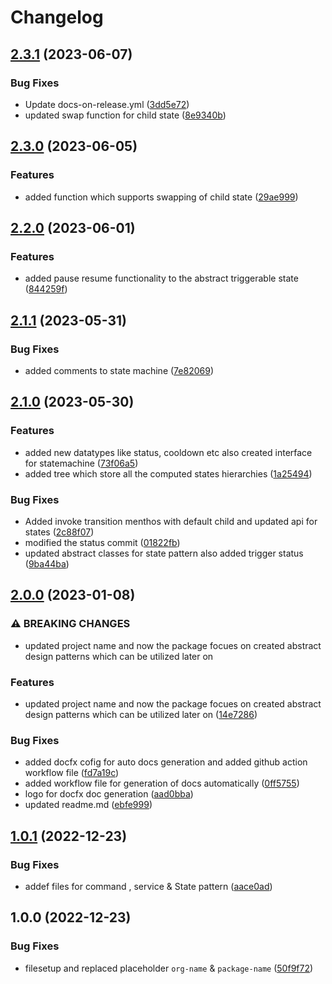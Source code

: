 # Changelog

## [2.3.1](https://github.com/EyeRunnMan-GameDev-Portfolio/com.eyerunnman.patterns/compare/v2.3.0...v2.3.1) (2023-06-07)


### Bug Fixes

* Update docs-on-release.yml ([3dd5e72](https://github.com/EyeRunnMan-GameDev-Portfolio/com.eyerunnman.patterns/commit/3dd5e729b2d7a4719b2d7124668434a503b28492))
* updated swap function for child state ([8e9340b](https://github.com/EyeRunnMan-GameDev-Portfolio/com.eyerunnman.patterns/commit/8e9340beba52171d09e0319fd27643baf6839d09))

## [2.3.0](https://github.com/EyeRunnMan-GameDev-Portfolio/com.eyerunnman.patterns/compare/v2.2.0...v2.3.0) (2023-06-05)


### Features

* added function which supports swapping of child state ([29ae999](https://github.com/EyeRunnMan-GameDev-Portfolio/com.eyerunnman.patterns/commit/29ae999dce12eb56ee2ebaf9dec0b6e46409d481))

## [2.2.0](https://github.com/EyeRunnMan-GameDev-Portfolio/com.eyerunnman.patterns/compare/v2.1.1...v2.2.0) (2023-06-01)


### Features

* added pause resume functionality to the abstract triggerable state ([844259f](https://github.com/EyeRunnMan-GameDev-Portfolio/com.eyerunnman.patterns/commit/844259f267838b9d025a390298dc4b3f1d280e48))

## [2.1.1](https://github.com/EyeRunnMan-GameDev-Portfolio/com.eyerunnman.patterns/compare/v2.1.0...v2.1.1) (2023-05-31)


### Bug Fixes

* added comments to state machine ([7e82069](https://github.com/EyeRunnMan-GameDev-Portfolio/com.eyerunnman.patterns/commit/7e8206955e778fa02056608c30da579e36321991))

## [2.1.0](https://github.com/EyeRunnMan-GameDev-Portfolio/com.eyerunnman.patterns/compare/v2.0.0...v2.1.0) (2023-05-30)


### Features

* added new datatypes like status, cooldown etc also created interface for statemachine ([73f06a5](https://github.com/EyeRunnMan-GameDev-Portfolio/com.eyerunnman.patterns/commit/73f06a5a714403b31a7a5f019d5862f69788f493))
* added tree which  store all the  computed states hierarchies ([1a25494](https://github.com/EyeRunnMan-GameDev-Portfolio/com.eyerunnman.patterns/commit/1a25494935f725cb4db4e1a4e9b9200770e23a50))


### Bug Fixes

* Added invoke transition menthos with default child and updated api for states ([2c88f07](https://github.com/EyeRunnMan-GameDev-Portfolio/com.eyerunnman.patterns/commit/2c88f07b66b6e2ba8050ecb669b1af02687f5846))
* modified the status commit ([01822fb](https://github.com/EyeRunnMan-GameDev-Portfolio/com.eyerunnman.patterns/commit/01822fb5efe643fd09be26753e2037a20cfd60a6))
* updated abstract classes for state pattern also added trigger status ([9ba44ba](https://github.com/EyeRunnMan-GameDev-Portfolio/com.eyerunnman.patterns/commit/9ba44ba156023cab95d9dd540b7c8e335295254c))

## [2.0.0](https://github.com/EyeRunnMan-GameDev-Portfolio/com.eyerunnman.patterns/compare/v1.0.1...v2.0.0) (2023-01-08)


### ⚠ BREAKING CHANGES

* updated project name and now the package focues on created abstract design patterns which can be utilized later on

### Features

* updated project name and now the package focues on created abstract design patterns which can be utilized later on ([14e7286](https://github.com/EyeRunnMan-GameDev-Portfolio/com.eyerunnman.patterns/commit/14e7286548eb73564dba42eb9efc8467ed085c25))


### Bug Fixes

* added docfx cofig for auto docs generation and added github action workflow file ([fd7a19c](https://github.com/EyeRunnMan-GameDev-Portfolio/com.eyerunnman.patterns/commit/fd7a19c14a10fafc7647e4157dbc6dd754f39557))
* added workflow file for generation of docs automatically ([0ff5755](https://github.com/EyeRunnMan-GameDev-Portfolio/com.eyerunnman.patterns/commit/0ff5755bda69b4a1788457f3c48faf549d46c432))
* logo for docfx doc generation ([aad0bba](https://github.com/EyeRunnMan-GameDev-Portfolio/com.eyerunnman.patterns/commit/aad0bbaf3da24de452143fddfcb7bcd24e6997a9))
* updated readme.md ([ebfe999](https://github.com/EyeRunnMan-GameDev-Portfolio/com.eyerunnman.patterns/commit/ebfe999e25b18f26a172beb22c6dc464dd1e224e))

## [1.0.1](https://github.com/EyeRunnMan-GameDev-Portfolio/com.eyerunnman.patterns/compare/v1.0.0...v1.0.1) (2022-12-23)

### Bug Fixes

- addef files for command , service & State pattern ([aace0ad](https://github.com/EyeRunnMan-GameDev-Portfolio/com.eyerunnman.patterns/commit/aace0ade4caa8f0e0423e731f3b85dcb9030fdaf))

## 1.0.0 (2022-12-23)

### Bug Fixes

- filesetup and replaced placeholder `org-name` & `package-name` ([50f9f72](https://github.com/EyeRunnMan-GameDev-Portfolio/com.eyerunnman.patterns/commit/50f9f727730f42235f336ea2de87900f8a075206))
